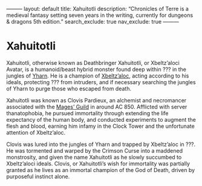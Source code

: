 ———
layout: default
title: Xahuitotli
description: “Chronicles of Terre is a medieval fantasy setting seven years in the writing, currently for dungeons & dragons 5th edition.”
search_exclude: true
nav_exclude: true
———

# Xahuitotli

Xahuitotli, otherwise known as Deathbringer Xahuitotli, or Xbeltz’aloci Avatar, is a humanoid/beast hybrid monster found deep within ??? in the jungles of [Yharn](../../region/Yharn). He is a champion of [Xbeltz’aloc](../../religion/patronus/Xbeltz’aloc), acting according to his ideals, protecting ??? from intruders, and if necessary searching the jungles of Yharn to purge those who escaped from death.

Xahuitotli was known as Clovis Pardieux, an alchemist and necromancer associated with the [Mages’ Guild](../../region/Labyrinthine) in around AC 850. Afflicted with server thanatophobia, he pursued immortality through extending the life expectancy of the human body, and conducted experiments to augment the flesh and blood, earning him infamy in the Clock Tower and the unfortunate attention of Xbeltz’aloc. 

Clovis was lured into the jungles of Yharn and trapped by Xbeltz’aloc in ???. He was tormented and warped by the Crimson Curse into a maddened monstrosity, and given the name Xahuitotli as he slowly succumbed to Xbeltz’aloci ideals. Clovis, or Xahuitotli’s wish for immortality was partially granted as he lives as an immortal champion of the God of Death, driven by purposeful instinct alone.
